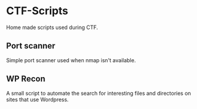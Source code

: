 # CTF-Scripts
Home made scripts used during CTF.

## Port scanner
Simple port scanner used when nmap isn't available.

## WP Recon
A small script to automate the search for interesting files and directories on sites that use Wordpress.
